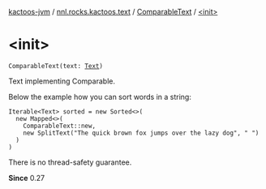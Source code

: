 [kactoos-jvm](../../index.md) / [nnl.rocks.kactoos.text](../index.md) / [ComparableText](index.md) / [&lt;init&gt;](./-init-.md)

# &lt;init&gt;

`ComparableText(text: `[`Text`](../../nnl.rocks.kactoos/-text/index.md)`)`

Text implementing Comparable.

Below the example how you can sort words in a string:

```
Iterable<Text> sorted = new Sorted<>(
  new Mapped<>(
    ComparableText::new,
    new SplitText("The quick brown fox jumps over the lazy dog", " ")
  )
)
```

There is no thread-safety guarantee.

**Since**
0.27


